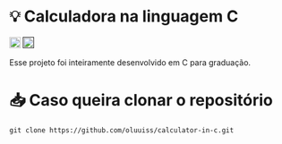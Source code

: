 # 💡 Calculadora na linguagem C
<a href="https://code.visualstudio.com" target="_blank"><img src="https://img.shields.io/badge/Visual%20Studio-5C2D91.svg?style=for-the-badge&logo=visual-studio&logoColor=white" height="20"></a>
<a href="" target="_blank"><img src="https://img.shields.io/badge/c-%2300599C.svg?style=for-the-badge&logo=c&logoColor=white" height="20"></a>

Esse projeto foi inteiramente desenvolvido em C para graduação.


# 📥 Caso queira clonar o repositório
```
git clone https://github.com/oluuiss/calculator-in-c.git
```